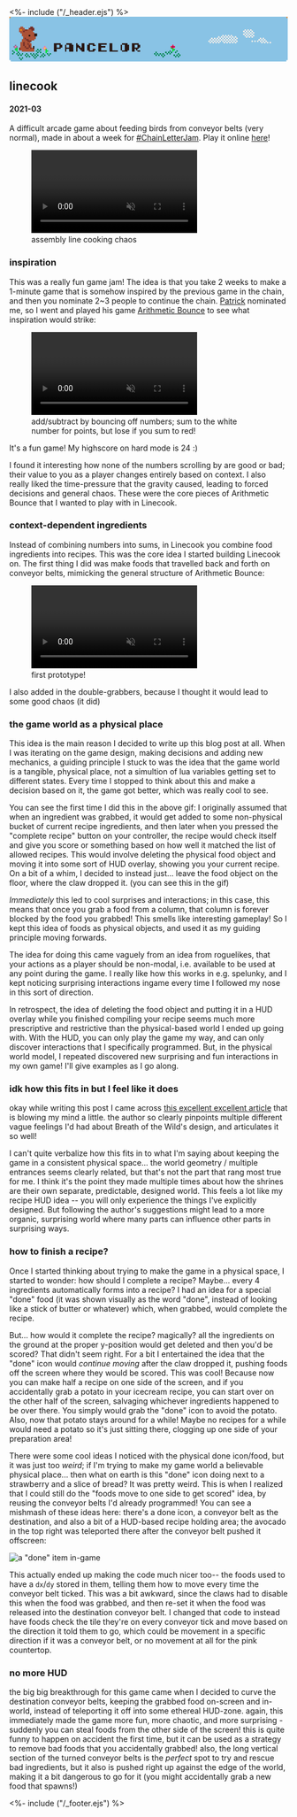 <!DOCTYPE html>
<html>
<head>
<%- include ("/_header.ejs") %>
</head>
<body>
<div class="wrapper">
<div class="header">
  <a href="/index#linecook"><img class="header-banner" src="/assets/banner.png"></a>
</div>
<section class="main-content">
<h1 class="post-title">linecook</h1>
<h4 class="post-meta">2021-03</h4>

A difficult arcade game about feeding birds from conveyor belts (very normal), made in about a week for [#ChainLetterJam](https://twitter.com/search?q=%23chainletterjam). Play it online [here](https://pancelor.itch.io/linecook)!

<figure>
  <video preload="auto" controls loop autoplay muted src="/assets/linecook/cover.mp4"></video>
  <figcaption>assembly line cooking chaos</figcaption>
</figure>

### inspiration

This was a really fun game jam! The idea is that you take 2 weeks to make a 1-minute game that is somehow inspired by the previous game in the chain, and then you nominate 2\~3 people to continue the chain. [Patrick](https://twitter.com/clockworkpat) nominated me, so I went and played his game [Arithmetic Bounce](https://patrickgh3.itch.io/arithmetic-bounce) to see what inspiration would strike:

<figure>
  <video loop controls autoplay muted>
    <source src="/assets/linecook/arithmetic-bounce.mp4" type="video/mp4">
  </video>
  <figcaption>add/subtract by bouncing off numbers; sum to the white number for points, but lose if you sum to red!</figcaption>
</figure>

It's a fun game! My highscore on hard mode is 24 :)

I found it interesting how none of the numbers scrolling by are good or bad; their value to you as a player changes entirely based on context. I also really liked the time-pressure that the gravity caused, leading to forced decisions and general chaos. These were the core pieces of Arithmetic Bounce that I wanted to play with in Linecook.

### context-dependent ingredients

Instead of combining numbers into sums, in Linecook you combine food ingredients into recipes. This was the core idea I started building Linecook on. The first thing I did was make foods that travelled back and forth on conveyor belts, mimicking the general structure of Arithmetic Bounce:

<figure>
  <video loop controls autoplay muted>
    <source src="/assets/linecook/wip1.mp4" type="video/mp4">
  </video>
  <figcaption>first prototype!</figcaption>
</figure>

I also added in the double-grabbers, because I thought it would lead to some good chaos (it did)

### the game world as a physical place

<!-- very rough -->

This idea is the main reason I decided to write up this blog post at all. When I was iterating on the game design, making decisions and adding new mechanics, a guiding principle I stuck to was the idea that the game world is a tangible, physical place, not a simultion of lua variables getting set to different states. Every time I stopped to think about this and make a decision based on it, the game got better, which was really cool to see.

You can see the first time I did this in the above gif: I originally assumed that when an ingredient was grabbed, it would get added to some non-physical bucket of current recipe ingredients, and then later when you pressed the "complete recipe" button on your controller, the recipe would check itself and give you score or something based on how well it matched the list of allowed recipes. This would involve deleting the physical food object and moving it into some sort of HUD overlay, showing you your current recipe. On a bit of a whim, I decided to instead just... leave the food object on the floor, where the claw dropped it. (you can see this in the gif)

_Immediately_ this led to cool surprises and interactions; in this case, this means that once you grab a food from a column, that column is forever blocked by the food you grabbed! This smells like interesting gameplay! So I kept this idea of foods as physical objects, and used it as my guiding principle moving forwards.

The idea for doing this came vaguely from an idea from roguelikes, that your actions as a player should be non-modal, i.e. available to be used at any point during the game. I really like how this works in e.g. spelunky, and I kept noticing surprising interactions ingame every time I followed my nose in this sort of direction.

In retrospect, the idea of deleting the food object and putting it in a HUD overlay while you finished compiling your recipe seems much more prescriptive and restrictive than the physical-based world I ended up going with. With the HUD, you can only play the game my way, and can only discover interactions that I specifically programmed. But, in the physical world model, I repeated discovered new surprising and fun interactions in my own game! I'll give examples as I go along.

### idk how this fits in but I feel like it does

okay while writing this post I came across [this excellent excellent article](http://blog.runevision.com/2021/02/designing-for-sense-of-mystery-and.html) that is blowing my mind a little. the author so clearly pinpoints multiple different vague feelings I'd had about Breath of the Wild's design, and articulates it so well!

I can't quite verbalize how this fits in to what I'm saying about keeping the game in a consistent physical space... the world geometry / multiple entrances seems clearly related, but that's not the part that rang most true for me. I think it's the point they made multiple times about how the shrines are their own separate, predictable, designed world. This feels a lot like my recipe HUD idea -- you will only experience the things I've explicitly designed. But following the author's suggestions might lead to a more organic, surprising world where many parts can influence other parts in surprising ways.

### how to finish a recipe?

Once I started thinking about trying to make the game in a physical space, I started to wonder: how should I complete a recipe? Maybe... every 4 ingredients automatically forms into a recipe? I had an idea for a special "done" food (it was shown visually as the word "done", instead of looking like a stick of butter or whatever) which, when grabbed, would complete the recipe.

But... how would it complete the recipe? magically? all the ingredients on the ground at the proper y-position would get deleted and then you'd be scored? That didn't seem right. For a bit I entertained the idea that the "done" icon would _continue moving_ after the claw dropped it, pushing foods off the screen where they would be scored. This was cool! Because now you can make half a recipe on one side of the screen, and if you accidentally grab a potato in your icecream recipe, you can start over on the other half of the screen, salvaging whichever ingredients happened to be over there. You simply would grab the "done" icon to avoid the potato. Also, now that potato stays around for a while! Maybe no recipes for a while would need a potato so it's just sitting there, clogging up one side of your preparation area!

There were some cool ideas I noticed with the physical done icon/food, but it was just too _weird_; if I'm trying to make my game world a believable physical place... then what on earth is this "done" icon doing next to a strawberry and a slice of bread? It was pretty weird. This is when I realized that I could still do the "foods move to one side to get scored" idea, by reusing the conveyor belts I'd already programmed!
You can see a mishmash of these ideas here: there's a done icon, a conveyor belt as the destination, and also a bit of a HUD-based recipe holding area; the avocado in the top right was teleported there after the conveyor belt pushed it offscreen:

![a "done" item in-game](/assets/linecook/wip2.png)


This actually ended up making the code much nicer too-- the foods used to have a `dx`/`dy` stored in them, telling them how to move every time the conveyor belt ticked. This was a bit awkward, since the claws had to disable this when the food was grabbed, and then re-set it when the food was released into the destination conveyor belt. I changed that code to instead have foods check the tile they're on every conveyor tick and move based on the direction it told them to go, which could be movement in a specific direction if it was a conveyor belt, or no movement at all for the pink countertop.

### no more HUD

the big big breakthrough for this game came when I decided to curve the destination conveyor belts, keeping the grabbed food on-screen and in-world, instead of teleporting it off into some ethereal HUD-zone. again, this immediately made the game more fun, more chaotic, and more surprising - suddenly you can steal foods from the other side of the screen! this is quite funny to happen on accident the first time, but it can be used as a strategy to remove bad foods that you accidentally grabbed! also, the long vertical section of the turned conveyor belts is the _perfect_ spot to try and rescue bad ingredients, but it also is pushed right up against the edge of the world, making it a bit dangerous to go for it (you might accidentally grab a new food that spawns!)

<!-- TODO updated video with tweening? -->
<!-- ffmpeg.exe -i linecook_2.gif -t 00:06 -crf 28 -an out.mp4 -->



<!-- OUTLINE -->
<!-- didnt know what to do with grabbed food -->
<!-- big win to keep it in world- can be regrabbed, can block grabber -->
<!-- done icon instead of a done button -->
<!-- done icon pushes stuff offscreen, keeping things in world? nice, but a bit awkward -->
  <!-- pusher could only push some items! cool! lets you decide where to snag it -->
<!-- items are dropped on a new conveyor when grabbed!! in world still (but items tp out when they leave screen) -->
<!-- okay store items onscreen and still reachable even -->
<!-- why tp food offscreen? curved conveyor instead -->
<!-- dont store food with a set dx; dont store recipe food in a recipe list. things are just stored in world, and move according to mget. and are scored according to...? -->
<!-- SO MANY rougelike-like surprises happening by following this principle^ -->
<!-- communicating ingredient value x/check (remove, use bird emotions?) -->
<!-- how to finish a recipe? done icon? score threshhold? fixed number of items? -->
<!-- how to finish a game? score threshhold? time limit? bird limit? need to satisfy all birds -->
<!-- adding difficulty -->
<!-- x balancing (difficulty affects mood threshholds / start _score?) -->
<!-- * remove difficulty? use score instead (num happy birds) -->

<!-- playtesting holy cow so helpful -->
  <!-- wtf is the number per recipe idea?? so strange -->
  <!-- hard to notice feedback, even the checks/x b/c too much is going on -->
  <!-- won easily!? and did well on hard too!?!! -->
<!-- birds dont get a random recipe; shuffle the recipes too and pair up -->
<!-- can i remove difficulty? -->

<!-- wanted to make it easier to accidentally shoot for long ramp; gave up -->
<!-- the clear one side strat causes ISSUES b/c the other claw can pick up your garbage!! so good -->
<!-- bread icon :) -->

</section>
<%- include ("/_footer.ejs") %>
</body>
</html>
